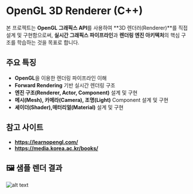# OpenGL 3D Renderer (C++)

본 프로젝트는 **OpenGL 그래픽스 API**를 사용하여 **3D 렌더러(Renderer)**를 직접 설계 및 구현함으로써, 
**실시간 그래픽스 파이프라인**과 **렌더링 엔진 아키텍처**의 핵심 구조를 학습하는 것을 목표로 합니다.

## 주요 특징
- **OpenGL**을 이용한 렌더링 파이프라인 이해
- **Forward Rendering** 기반 실시간 렌더링 구조
- **엔진 구조(Renderer, Actor, Component)** 설계 및 구현
- **메시(Mesh), 카메라(Camera), 조명(Light)** Component 설계 및 구현
- **셰이더(Shader),매터리얼(Material)** 설계 및 구현


## 참고 사이트
- **https://learnopengl.com/**
- **https://media.korea.ac.kr/books/**


## 🖼️ 샘플 렌더 결과

![alt text](screenshot/image.gif)